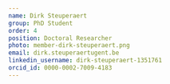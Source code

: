 ```yaml
---
name: Dirk Steuperaert
group: PhD Student
order: 4
position: Doctoral Researcher
photo: member-dirk-steuperaert.png
email: dirk.steuperaertugent.be
linkedin_username: dirk-steuperaert-1351761
orcid_id: 0000-0002-7009-4183
---
```

